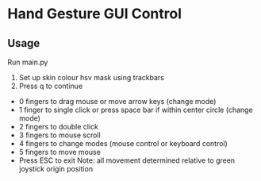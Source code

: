 # Hand Gesture GUI Control
## Usage
Run main.py
1. Set up skin colour hsv mask using trackbars
2. Press q to continue
* 0 fingers to drag mouse or move arrow keys (change mode)
* 1 finger to single click or press space bar if within center circle (change mode)
* 2 fingers to double click
* 3 fingers to mouse scroll
* 4 fingers to change modes (mouse control or keyboard control)
* 5 fingers to move mouse
* Press ESC to exit
Note: all movement determined relative to green joystick origin position

